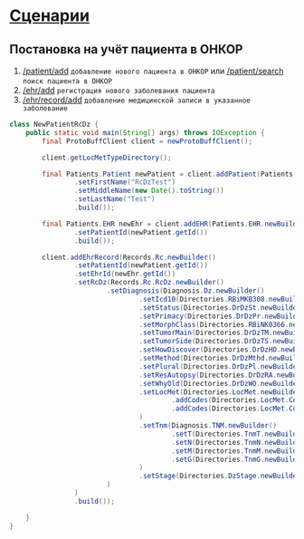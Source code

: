# [Сценарии](../index.md)

## Постановка на учёт пациента в ОНКОР

1. [/patient/add](../../methods/patient/add/examples/add.md) `добавление нового пациента в ОНКОР` или
 [/patient/search](../../methods/patient/search/examples/search.md) `поиск пациента в ОНКОР`
2. [/ehr/add](../../methods/ehr/add/examples/add.md) `регистрация нового заболевания пациента`
3. [/ehr/record/add](../../methods/ehr/record/add/examples/RcDz/add.md) `добавление медицинской записи в указанное заболевание`

```java
class NewPatientRcDz {
    public static void main(String[] args) throws IOException {
        final ProtoBuffClient client = newProtoBuffClient();

        client.getLocMetTypeDirectory();

        final Patients.Patient newPatient = client.addPatient(Patients.Patient.newBuilder()
                .setFirstName("RcDzTest")
                .setMiddleName(new Date().toString())
                .setLastName("Test")
                .build());

        final Patients.EHR newEhr = client.addEHR(Patients.EHR.newBuilder()
                .setPatientId(newPatient.getId())
                .build());

        client.addEhrRecord(Records.Rc.newBuilder()
                .setPatientId(newPatient.getId())
                .setEhrId(newEhr.getId())
                .setRcDz(Records.Rc.RcDz.newBuilder()
                        .setDiagnosis(Diagnosis.Dz.newBuilder()
                                .setIcd10(Directories.RBiMKB308.newBuilder().setCode("C50"))
                                .setStatus(Directories.DrDzSt.newBuilder().setId("1"))
                                .setPrimacy(Directories.DrDzPr.newBuilder().setId("1"))
                                .setMorphClass(Directories.RBiNK0366.newBuilder().setCode("8001/3"))
                                .setTumorMain(Directories.DrDzTM.newBuilder().setId("-1"))
                                .setTumorSide(Directories.DrDzTS.newBuilder().setId("4"))
                                .setHowDiscover(Directories.DrDzHD.newBuilder().setId("0"))
                                .setMethod(Directories.DrDzMthd.newBuilder().setId("0"))
                                .setPlural(Directories.DrDzPl.newBuilder().setId("0"))
                                .setResAutopsy(Directories.DrDzRA.newBuilder().setId("0"))
                                .setWhyOld(Directories.DrDzWO.newBuilder().setId("10"))
                                .setLocMet(Directories.LocMet.newBuilder()
                                        .addCodes(Directories.LocMet.Code.UNKNOWN)
                                        .addCodes(Directories.LocMet.Code.OTHER_ORGANS)
                                )
                                .setTnm(Diagnosis.TNM.newBuilder()
                                        .setT(Directories.TnmT.newBuilder().setCode("T_X"))
                                        .setN(Directories.TnmN.newBuilder().setCode("N_X"))
                                        .setM(Directories.TnmM.newBuilder().setCode("M_X"))
                                        .setG(Directories.TnmG.newBuilder().setCode("G_X"))
                                )
                                .setStage(Directories.DzStage.newBuilder().setCode("NA"))
                        )
                )
                .build());

    }
}
```